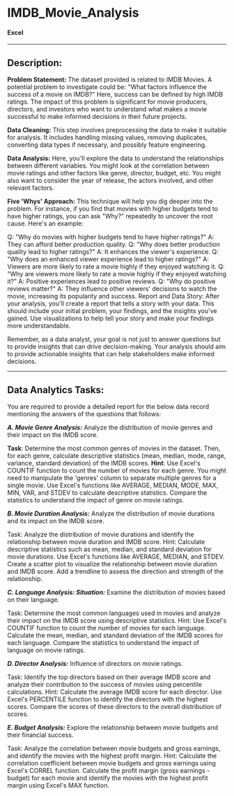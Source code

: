 # IMDB_Movie_Analysis
#### Excel



----------------------------------------------------------------------------------------------------------------------------------------------------------------------------------------------------------------------------------------
## Description:


**Problem Statement:** The dataset provided is related to IMDB Movies. A potential problem to investigate could be: "What factors influence the success of a movie on IMDB?" Here, success can be defined by high IMDB ratings. The impact of this problem is significant for movie producers, directors, and investors who want to understand what makes a movie successful to make informed decisions in their future projects.

**Data Cleaning:** This step involves preprocessing the data to make it suitable for analysis. It includes handling missing values, removing duplicates, converting data types if necessary, and possibly feature engineering.

**Data Analysis:** Here, you'll explore the data to understand the relationships between different variables. You might look at the correlation between movie ratings and other factors like genre, director, budget, etc. You might also want to consider the year of release, the actors involved, and other relevant factors.

**Five 'Whys' Approach:** This technique will help you dig deeper into the problem. For instance, if you find that movies with higher budgets tend to have higher ratings, you can ask "Why?" repeatedly to uncover the root cause. Here's an example:

Q: "Why do movies with higher budgets tend to have higher ratings?"
A: They can afford better production quality.
Q: "Why does better production quality lead to higher ratings?"
A: It enhances the viewer's experience.
Q: "Why does an enhanced viewer experience lead to higher ratings?"
A: Viewers are more likely to rate a movie highly if they enjoyed watching it.
Q: "Why are viewers more likely to rate a movie highly if they enjoyed watching it?"
A: Positive experiences lead to positive reviews.
Q: "Why do positive reviews matter?"
A: They influence other viewers' decisions to watch the movie, increasing its popularity and success.
Report and Data Story: After your analysis, you'll create a report that tells a story with your data. This should include your initial problem, your findings, and the insights you've gained. Use visualizations to help tell your story and make your findings more understandable.

Remember, as a data analyst, your goal is not just to answer questions but to provide insights that can drive decision-making. Your analysis should aim to provide actionable insights that can help stakeholders make informed decisions.




----------------------------------------------------------------------------------------------------------------------------------------------------------------------------------------------------------------------------------------


## Data Analytics Tasks:

You are required to provide a detailed report for the below data record mentioning the answers of the questions that follows:

_**A. Movie Genre Analysis:**_ Analyze the distribution of movie genres and their impact on the IMDB score.

**Task**: Determine the most common genres of movies in the dataset. Then, for each genre, calculate descriptive statistics (mean, median, mode, range, variance, standard deviation) of the IMDB scores.
**Hint**: Use Excel's COUNTIF function to count the number of movies for each genre. You might need to manipulate the 'genres' column to separate multiple genres for a single movie. Use Excel's functions like AVERAGE, MEDIAN, MODE, MAX, MIN, VAR, and STDEV to calculate descriptive statistics. Compare the statistics to understand the impact of genre on movie ratings.


_**B. Movie Duration Analysis:**_ Analyze the distribution of movie durations and its impact on the IMDB score.

Task: Analyze the distribution of movie durations and identify the relationship between movie duration and IMDB score.
Hint: Calculate descriptive statistics such as mean, median, and standard deviation for movie durations. Use Excel's functions like AVERAGE, MEDIAN, and STDEV. Create a scatter plot to visualize the relationship between movie duration and IMDB score. Add a trendline to assess the direction and strength of the relationship.


_**C. Language Analysis: Situation:**_ Examine the distribution of movies based on their language.

Task: Determine the most common languages used in movies and analyze their impact on the IMDB score using descriptive statistics.
Hint: Use Excel's COUNTIF function to count the number of movies for each language. Calculate the mean, median, and standard deviation of the IMDB scores for each language. Compare the statistics to understand the impact of language on movie ratings.

_**D. Director Analysis:**_ Influence of directors on movie ratings.

Task: Identify the top directors based on their average IMDB score and analyze their contribution to the success of movies using percentile calculations.
Hint: Calculate the average IMDB score for each director. Use Excel's PERCENTILE function to identify the directors with the highest scores. Compare the scores of these directors to the overall distribution of scores.


_**E. Budget Analysis:**_ Explore the relationship between movie budgets and their financial success.

Task: Analyze the correlation between movie budgets and gross earnings, and identify the movies with the highest profit margin.
Hint: Calculate the correlation coefficient between movie budgets and gross earnings using Excel's CORREL function. Calculate the profit margin (gross earnings - budget) for each movie and identify the movies with the highest profit margin using Excel's MAX function.
